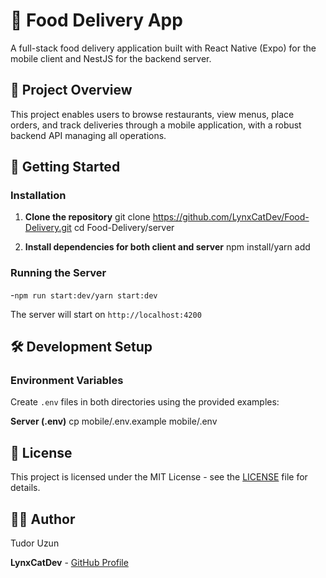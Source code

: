 # 🍕 Food Delivery App

A full-stack food delivery application built with React Native (Expo) for the mobile client and NestJS for the backend server.

## 📱 Project Overview

This project enables users to browse restaurants, view menus, place orders, and track deliveries through a mobile application, with a robust backend API managing all operations.

## 🚀 Getting Started

### Installation

1. **Clone the repository**
   git clone https://github.com/LynxCatDev/Food-Delivery.git
   cd Food-Delivery/server

2. **Install dependencies for both client and server**
   npm install/yarn add

### Running the Server

-`npm run start:dev/yarn start:dev`

The server will start on `http://localhost:4200`

## 🛠️ Development Setup

### Environment Variables

Create `.env` files in both directories using the provided examples:

**Server (.env)**
cp mobile/.env.example mobile/.env

## 📝 License

This project is licensed under the MIT License - see the [LICENSE](LICENSE) file for details.

## 👨‍💻 Author

Tudor Uzun

**LynxCatDev** - [GitHub Profile](https://github.com/LynxCatDev)

